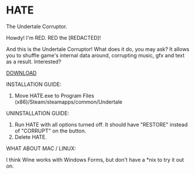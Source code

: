 # HATE
The Undertale Corruptor.

Howdy! I'm RED. RED the [REDACTED]!

And this is the Undertale Corruptor!
What does it do, you may ask?
It allows you to shuffle game's internal data around, corrupting music, gfx and text as a result.
Interested? 

[DOWNLOAD](https://www.dropbox.com/s/pzsdkvu82p8urya/HATE.zip?dl=0)

INSTALLATION GUIDE:

1. Move HATE.exe to Program Files (x86)/Steam/steamapps/common/Undertale  

UNINSTALLATION GUIDE:

1. Run HATE with all options turned off. It should have "RESTORE" instead of "CORRUPT" on the button.
2. Delete HATE.

WHAT ABOUT MAC / LINUX:

I think Wine works with Windows Forms, but don't have a *nix to try it out on.



